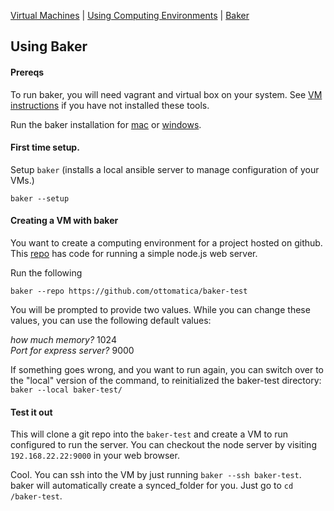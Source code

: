 [Virtual Machines](VM.md) | [Using Computing Environments](CE.md) | [Baker](Baker.md)

## Using Baker

#### Prereqs

To run baker, you will need vagrant and virtual box on your system. See [VM instructions](VM.md) if you have not installed these tools.

Run the baker installation for [mac](https://github.com/ottomatica/BakerRelease/releases/download/0.1.0/baker-setup.pkg) or [windows](https://github.com/ottomatica/BakerRelease/releases/download/0.1.0/baker-setup.exe).

#### First time setup.

Setup `baker` (installs a local ansible server to manage configuration of your VMs.)

```
baker --setup
```

#### Creating a VM with baker

You want to create a computing environment for a project hosted on github. This [repo](https://github.com/ottomatica/baker-test/) has code for running a simple node.js web server. 

Run the following

```
baker --repo https://github.com/ottomatica/baker-test
```

You will be prompted to provide two values. While you can change these values, you can use the following default values:

*how much memory?* 1024  
*Port for express server?* 9000  

If something goes wrong, and you want to run again, you can switch over to the "local" version of the command, to reinitialized the baker-test directory: `baker --local baker-test/`

#### Test it out

This will clone a git repo into the `baker-test` and create a VM to run configured to run the server. You can checkout the node server by visiting `192.168.22.22:9000` in your web browser.

Cool. You can ssh into the VM by just running `baker --ssh baker-test`. baker will automatically create a synced_folder for you. Just go to `cd /baker-test`.



